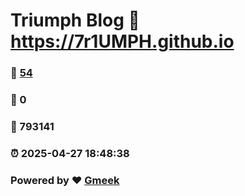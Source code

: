# Triumph Blog :link: https://7r1UMPH.github.io 
### :page_facing_up: [54](https://7r1UMPH.github.io/tag.html) 
### :speech_balloon: 0 
### :hibiscus: 793141 
### :alarm_clock: 2025-04-27 18:48:38 
### Powered by :heart: [Gmeek](https://github.com/Meekdai/Gmeek)
